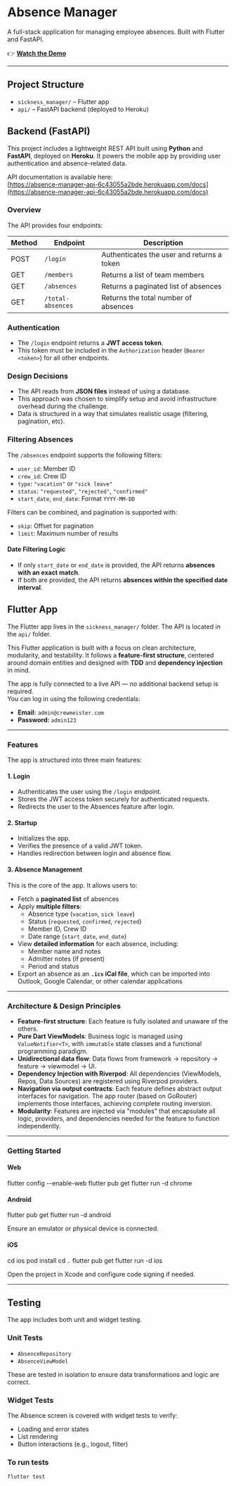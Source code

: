 # Absence Manager

A full-stack application for managing employee absences. Built with Flutter and FastAPI.

👉 **[Watch the Demo](https://drive.google.com/file/d/1GL8ut_fExk1XxhpiZsVaKShKJrAuIlH3/view?usp=sharing)**

---

## Project Structure

- `sickness_manager/` – Flutter app
- `api/` – FastAPI backend (deployed to Heroku)

## Backend (FastAPI)

This project includes a lightweight REST API built using **Python** and **FastAPI**, deployed on **Heroku**. It powers the mobile app by providing user authentication and absence-related data.

API documentation is available here:  
[https://absence-manager-api-6c43055a2bde.herokuapp.com/docs](https://absence-manager-api-6c43055a2bde.herokuapp.com/docs)

### Overview

The API provides four endpoints:

| Method | Endpoint          | Description                                 |
|--------|-------------------|---------------------------------------------|
| POST   | `/login`          | Authenticates the user and returns a token  |
| GET    | `/members`        | Returns a list of team members              |
| GET    | `/absences`       | Returns a paginated list of absences        |
| GET    | `/total-absences` | Returns the total number of absences        |

### Authentication

- The `/login` endpoint returns a **JWT access token**.
- This token must be included in the `Authorization` header (`Bearer <token>`) for all other endpoints.

### Design Decisions

- The API reads from **JSON files** instead of using a database.
- This approach was chosen to simplify setup and avoid infrastructure overhead during the challenge.
- Data is structured in a way that simulates realistic usage (filtering, pagination, etc).

### Filtering Absences

The `/absences` endpoint supports the following filters:

- `user_id`: Member ID
- `crew_id`: Crew ID
- `type`: `"vacation"` or `"sick leave"`
- `status`: `"requested"`, `"rejected"`, `"confirmed"`
- `start_date`, `end_date`: Format `YYYY-MM-DD`

Filters can be combined, and pagination is supported with:

- `skip`: Offset for pagination
- `limit`: Maximum number of results

#### Date Filtering Logic

- If only `start_date` or `end_date` is provided, the API returns **absences with an exact match**.
- If both are provided, the API returns **absences within the specified date interval**.

## Flutter App

The Flutter app lives in the `sickness_manager/` folder. The API is located in the `api/` folder.

This Flutter application is built with a focus on clean architecture, modularity, and testability. It follows a **feature-first structure**, centered around domain entities and designed with **TDD** and **dependency injection** in mind.

The app is fully connected to a live API — no additional backend setup is required.  
You can log in using the following credentials:

- **Email:** `admin@crewmeister.com`
- **Password:** `admin123`

---

### Features

The app is structured into three main features:

#### 1. Login

- Authenticates the user using the `/login` endpoint.
- Stores the JWT access token securely for authenticated requests.
- Redirects the user to the Absences feature after login.

#### 2. Startup

- Initializes the app.
- Verifies the presence of a valid JWT token.
- Handles redirection between login and absence flow.

#### 3. Absence Management

This is the core of the app. It allows users to:

- Fetch a **paginated list** of absences
- Apply **multiple filters**:
  - Absence type (`vacation`, `sick leave`)
  - Status (`requested`, `confirmed`, `rejected`)
  - Member ID, Crew ID
  - Date range (`start_date`, `end_date`)
- View **detailed information** for each absence, including:
  - Member name and notes
  - Admitter notes (if present)
  - Period and status
- Export an absence as an **`.ics` iCal file**, which can be imported into Outlook, Google Calendar, or other calendar applications

---

### Architecture & Design Principles

- **Feature-first structure**: Each feature is fully isolated and unaware of the others.
- **Pure Dart ViewModels**: Business logic is managed using `ValueNotifier<T>`, with `immutable` state classes and a functional programming paradigm.
- **Unidirectional data flow**: Data flows from framework → repository → feature → viewmodel → UI.
- **Dependency Injection with Riverpod**: All dependencies (ViewModels, Repos, Data Sources) are registered using Riverpod providers.
- **Navigation via output contracts**: Each feature defines abstract output interfaces for navigation. The app router (based on GoRouter) implements those interfaces, achieving complete routing inversion.
- **Modularity**: Features are injected via "modules" that encapsulate all logic, providers, and dependencies needed for the feature to function independently.

---

### Getting Started

#### Web

flutter config --enable-web
flutter pub get
flutter run -d chrome

#### Android

flutter pub get
flutter run -d android

Ensure an emulator or physical device is connected.

#### iOS

cd ios
pod install
cd ..
flutter pub get
flutter run -d ios

Open the project in Xcode and configure code signing if needed.

---

## Testing
The app includes both unit and widget testing.

### Unit Tests
- `AbsenceRepository`
- `AbsenceViewModel`

These are tested in isolation to ensure data transformations and logic are correct.

### Widget Tests
The Absence screen is covered with widget tests to verify:
- Loading and error states
- List rendering
- Button interactions (e.g., logout, filter)

### To run tests
```bash
flutter test